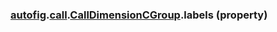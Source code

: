 ### [autofig](autofig.md).[call](autofig.call.md).[CallDimensionCGroup](autofig.call.CallDimensionCGroup.md).labels (property)




        

